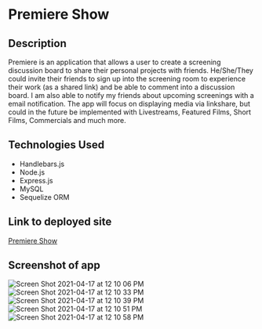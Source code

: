 # Premiere Show

## Description 
Premiere is an application that allows a user to create a screening discussion board to share their personal projects with friends. He/She/They could invite their friends to sign up into the screening room to experience their work (as a shared link) and be able to comment into a discussion board. I am also able to notify my friends about upcoming screenings with a email notification. The app will focus on displaying media via linkshare, but could in the future be implemented with Livestreams, Featured Films, Short Films, Commercials and much more.

## Technologies Used
- Handlebars.js
- Node.js
- Express.js
- MySQL
- Sequelize ORM

## Link to deployed site
[Premiere Show](https://hidden-reaches-62484.herokuapp.com/)

## Screenshot of app
![Screen Shot 2021-04-17 at 12 10 06 PM](https://user-images.githubusercontent.com/70343136/115121336-d47fc500-9f77-11eb-9398-ac7e871ee14c.png)
![Screen Shot 2021-04-17 at 12 10 33 PM](https://user-images.githubusercontent.com/70343136/115121337-d5185b80-9f77-11eb-9de8-9800702a706c.png)
![Screen Shot 2021-04-17 at 12 10 39 PM](https://user-images.githubusercontent.com/70343136/115121339-d6498880-9f77-11eb-8033-0b07251c3aef.png)
![Screen Shot 2021-04-17 at 12 10 51 PM](https://user-images.githubusercontent.com/70343136/115121340-d6e21f00-9f77-11eb-8e8c-d5ec6fce61ba.png)
![Screen Shot 2021-04-17 at 12 10 58 PM](https://user-images.githubusercontent.com/70343136/115121341-d6e21f00-9f77-11eb-9363-4067d6d0e0fe.png)
